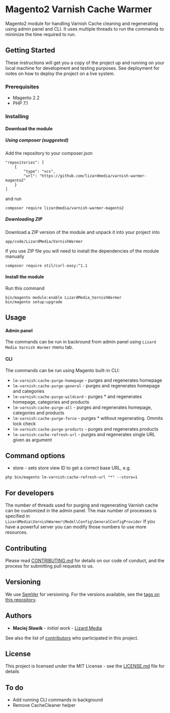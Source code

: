# Magento2 Varnish Cache Warmer 

Magento2 module for handling Varnish Cache cleaning and regenerating using admin panel
and CLI. It uses multiple threads to run the commands to minimize the time required 
to run.

## Getting Started

These instructions will get you a copy of the project up and running on your local machine for development and testing purposes. See deployment for notes on how to deploy the project on a live system.

### Prerequisites

* Magento 2.2
* PHP 7.1

### Installing

#### Download the module

##### Using composer (suggested)

Add the repository to your composer.json
```
"repositories": [
    {
        "type": "vcs",
        "url": "https://github.com/lizardmedia/varnish-warmer-magento2"
    }
]
```
and run

```
composer require lizardmedia/varnish-warmer-magento2
```

##### Downloading ZIP

Download a ZIP version of the module and unpack it into your project into
```
app/code/LizardMedia/VarnishWarmer
```
If you use ZIP file you will need to install the dependencies of the module
manually
```
composer require stil/curl-easy:^1.1
```

#### Install the module

Run this command
```
bin/magento module:enable LizardMedia_VarnishWarmer
bin/magento setup:upgrade
```

## Usage

#### Admin panel

The commands can be run in backround from admin panel using ``Lizard Media Varnish Warmer``
menu tab.

#### CLI

The commands can be run using Magento built-in CLI:
* ``lm-varnish:cache-purge-homepage`` - purges and regenerates homepage
* ``lm-varnish:cache-purge-general`` - purges and regenerates homepage and categories
* ``lm-varnish:cache-purge-wildcard`` - purges * and regenerates homepage, categories and products
* ``lm-varnish:cache-purge-all`` - purges and regenerates homepage, categories and products
* ``lm-varnish:cache-purge-force`` - purges * without regenerating. Ommits lock check
* ``lm-varnish:cache-purge-products`` - purges and regenerates products 
* ``lm-varnish:cache-refresh-url`` - purges and regenerates single URL given as argument

## Command options ##
* store - sets store view ID to get a correct base URL, e.g.
```
php bin/magento lm-varnish:cache-refresh-url "*" --store=1
```

## For developers

The number of threads used for purging and regenerating Varnish cache can be customized
in the admin panel. The max number of processes is specified in 
``LizardMedia\VarnishWarmer\Model\Config\GeneralConfigProvider``
If you have a powerful server you can modify those numbers to use more resources.

## Contributing

Please read [CONTRIBUTING.md](CONTRIBUTING.md) for details on our code of conduct, and the process for submitting pull requests to us.

## Versioning

We use [SemVer](http://semver.org/) for versioning. For the versions available, see the [tags on this repository](https://github.com/lizardmedia/varnish-warmer-magento2/tags). 

## Authors

* **Maciej Sławik** - *Initial work* - [Lizard Media](https://github.com/maciejslawik)

See also the list of [contributors](https://github.com/lizardmedia/varnish-warmer-magento2/contributors) who participated in this project.

## License

This project is licensed under the MIT License - see the [LICENSE.md](LICENSE.md) file for details

## To do

* Add running CLI commands in background
* Remove CacheCleaner helper
